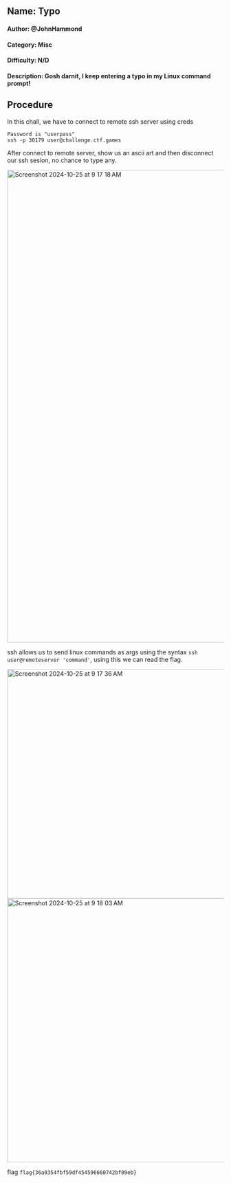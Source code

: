 ## Name: Typo
#### Author: @JohnHammond
#### Category: Misc
#### Difficulty: N/D
#### Description: Gosh darnit, I keep entering a typo in my Linux command prompt!

## Procedure
In this chall, we have to connect to remote ssh server using creds

```
Password is "userpass"
ssh -p 30179 user@challenge.ctf.games
```

After connect to remote server, show us an ascii art and then disconnect our ssh sesion, no chance to type any. 

<img width="1100" alt="Screenshot 2024-10-25 at 9 17 18 AM" src="https://github.com/user-attachments/assets/1c50b26b-c8b9-43c5-83a7-59414077894c">

ssh allows us to send linux commands as args using the syntax  ```ssh user@remoteserver 'command'```, using this we can read the flag.

<img width="534" alt="Screenshot 2024-10-25 at 9 17 36 AM" src="https://github.com/user-attachments/assets/bc97fc05-3041-4da8-b72d-11f800d59679">

<img width="614" alt="Screenshot 2024-10-25 at 9 18 03 AM" src="https://github.com/user-attachments/assets/5354cbb7-5d2d-41c5-bb27-eb4b47f90ed9">

flag ```flag{36a0354fbf59df454596660742bf09eb}```
